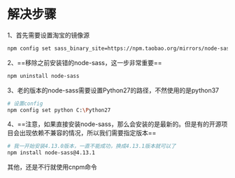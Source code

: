# 解决步骤

1、首先需要设置淘宝的镜像源

```bash
npm config set sass_binary_site=https://npm.taobao.org/mirrors/node-sass
```

2、==移除之前安装错的node-sass，这一步非常重要==

```bash
npm uninstall node-sass
```

3、老的版本的node-sass需要设置Python27的路径，不然使用的是python37

```bash
# 设置config
npm config set python C:\Python27
```

4、==注意，如果直接安装node-sass，那么会安装的是最新的。但是有的开源项目会出现依赖不兼容的情况，所以我们需要指定版本==

```bash
# 我一开始安装4.13.0版本，一直不能成功，换成4.13.1版本就可以了
npm install node-sass@4.13.1
```

其他，还是不行就使用cnpm命令
